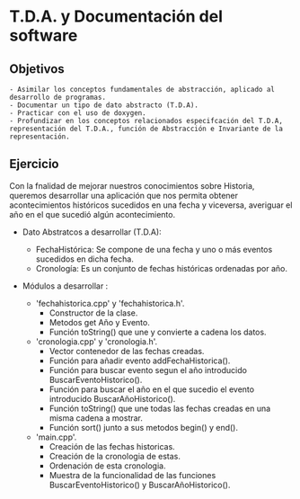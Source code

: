 # T.D.A. y Documentación del software
## Objetivos
    - Asimilar los conceptos fundamentales de abstracción, aplicado al desarrollo de programas.
    - Documentar un tipo de dato abstracto (T.D.A).
    - Practicar con el uso de doxygen.
    - Profundizar en los conceptos relacionados especifcación del T.D.A,
    representación del T.D.A., función de Abstracción e Invariante de la representación.

## Ejercicio
Con la fnalidad de mejorar nuestros conocimientos sobre Historia,
queremos desarrollar una aplicación que nos permita obtener acontecimientos históricos sucedidos en una fecha y
viceversa, averiguar el año en el que sucedió algún acontecimiento.

- Dato Abstratcos a desarrollar (T.D.A):
    + FechaHistórica: Se compone de una fecha y uno o más eventos sucedidos en dicha
    fecha.
    + Cronología: Es un conjunto de fechas históricas ordenadas por año.

- Módulos a desarrollar :
    + 'fechahistorica.cpp' y 'fechahistorica.h'.
        * Constructor de la clase.
        * Metodos get Año y Evento.
        * Función toString() que une y convierte a cadena los datos.
    + 'cronologia.cpp' y 'cronologia.h'.
        * Vector contenedor de las fechas creadas.
        * Función para añadir evento addFechaHistorica().
        * Función para buscar evento segun el año introducido BuscarEventoHistorico().
        * Función para buscar el año en el que sucedio el evento introducido BuscarAñoHistorico().
        * Función toString() que une todas las fechas creadas en una misma cadena a mostrar.
        * Función sort() junto a sus metodos begin() y end().
    + 'main.cpp'.
        * Creación de las fechas historicas.
        * Creación de la cronologia de estas.
        * Ordenación de esta cronologia.
        * Muestra de la funcionalidad de las funciones BuscarEventoHistorico() y BuscarAñoHistorico().

